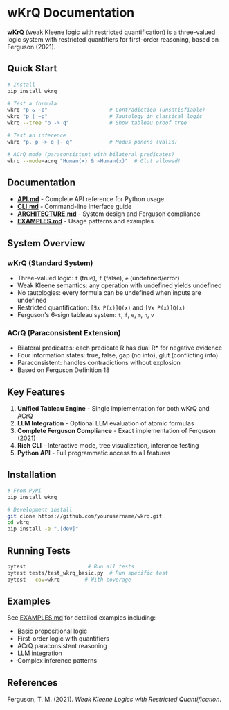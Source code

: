 # wKrQ Documentation

**wKrQ** (weak Kleene logic with restricted quantification) is a three-valued logic system with restricted quantifiers for first-order reasoning, based on Ferguson (2021).

## Quick Start

```bash
# Install
pip install wkrq

# Test a formula
wkrq "p & ~p"                    # Contradiction (unsatisfiable)
wkrq "p | ~p"                    # Tautology in classical logic
wkrq --tree "p -> q"             # Show tableau proof tree

# Test an inference
wkrq "p, p -> q |- q"            # Modus ponens (valid)

# ACrQ mode (paraconsistent with bilateral predicates)
wkrq --mode=acrq "Human(x) & ~Human(x)"  # Glut allowed!
```

## Documentation

- **[API.md](API.md)** - Complete API reference for Python usage
- **[CLI.md](CLI.md)** - Command-line interface guide
- **[ARCHITECTURE.md](ARCHITECTURE.md)** - System design and Ferguson compliance
- **[EXAMPLES.md](EXAMPLES.md)** - Usage patterns and examples

## System Overview

### wKrQ (Standard System)
- Three-valued logic: `t` (true), `f` (false), `e` (undefined/error)
- Weak Kleene semantics: any operation with undefined yields undefined
- No tautologies: every formula can be undefined when inputs are undefined
- Restricted quantification: `[∃x P(x)]Q(x)` and `[∀x P(x)]Q(x)`
- Ferguson's 6-sign tableau system: `t`, `f`, `e`, `m`, `n`, `v`

### ACrQ (Paraconsistent Extension)
- Bilateral predicates: each predicate R has dual R* for negative evidence
- Four information states: true, false, gap (no info), glut (conflicting info)
- Paraconsistent: handles contradictions without explosion
- Based on Ferguson Definition 18

## Key Features

1. **Unified Tableau Engine** - Single implementation for both wKrQ and ACrQ
2. **LLM Integration** - Optional LLM evaluation of atomic formulas
3. **Complete Ferguson Compliance** - Exact implementation of Ferguson (2021)
4. **Rich CLI** - Interactive mode, tree visualization, inference testing
5. **Python API** - Full programmatic access to all features

## Installation

```bash
# From PyPI
pip install wkrq

# Development install
git clone https://github.com/yourusername/wkrq.git
cd wkrq
pip install -e ".[dev]"
```

## Running Tests

```bash
pytest                    # Run all tests
pytest tests/test_wkrq_basic.py  # Run specific test
pytest --cov=wkrq        # With coverage
```

## Examples

See [EXAMPLES.md](EXAMPLES.md) for detailed examples including:
- Basic propositional logic
- First-order logic with quantifiers
- ACrQ paraconsistent reasoning
- LLM integration
- Complex inference patterns

## References

Ferguson, T. M. (2021). *Weak Kleene Logics with Restricted Quantification*.